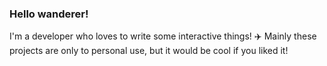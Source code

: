 ### Hello wanderer!
I'm a developer who loves to write some interactive things! ✈️
Mainly these projects are only to personal use, but it would be cool if you liked it!

